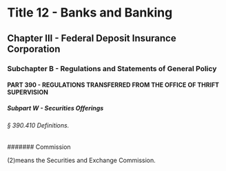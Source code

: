 
# Title 12 - Banks and Banking
## Chapter III - Federal Deposit Insurance Corporation
### Subchapter B - Regulations and Statements of General Policy
#### PART 390 - REGULATIONS TRANSFERRED FROM THE OFFICE OF THRIFT SUPERVISION
##### Subpart W - Securities Offerings
###### § 390.410 Definitions.
####### Commission

(2)means the Securities and Exchange Commission.
